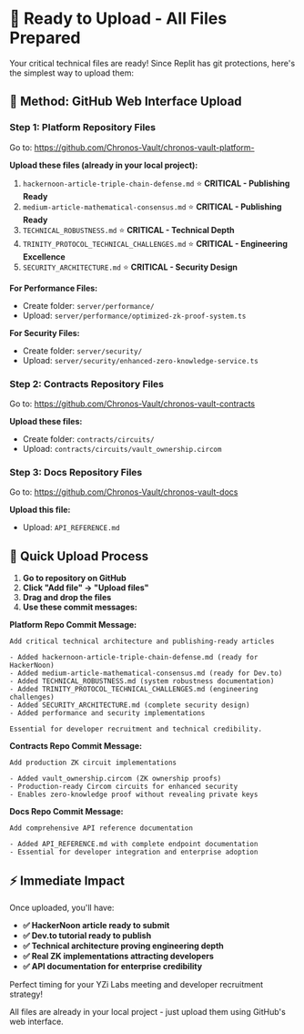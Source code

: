 # 🚀 Ready to Upload - All Files Prepared

Your critical technical files are ready! Since Replit has git protections, here's the simplest way to upload them:

## 📁 Method: GitHub Web Interface Upload

### Step 1: Platform Repository Files
Go to: https://github.com/Chronos-Vault/chronos-vault-platform-

**Upload these files (already in your local project):**
1. `hackernoon-article-triple-chain-defense.md` ⭐ **CRITICAL - Publishing Ready**
2. `medium-article-mathematical-consensus.md` ⭐ **CRITICAL - Publishing Ready**  
3. `TECHNICAL_ROBUSTNESS.md` ⭐ **CRITICAL - Technical Depth**
4. `TRINITY_PROTOCOL_TECHNICAL_CHALLENGES.md` ⭐ **CRITICAL - Engineering Excellence**
5. `SECURITY_ARCHITECTURE.md` ⭐ **CRITICAL - Security Design**

**For Performance Files:**
- Create folder: `server/performance/`
- Upload: `server/performance/optimized-zk-proof-system.ts`

**For Security Files:**  
- Create folder: `server/security/`
- Upload: `server/security/enhanced-zero-knowledge-service.ts`

### Step 2: Contracts Repository Files
Go to: https://github.com/Chronos-Vault/chronos-vault-contracts

**Upload these files:**
- Create folder: `contracts/circuits/`
- Upload: `contracts/circuits/vault_ownership.circom`

### Step 3: Docs Repository Files  
Go to: https://github.com/Chronos-Vault/chronos-vault-docs

**Upload this file:**
- Upload: `API_REFERENCE.md`

## 🎯 Quick Upload Process

1. **Go to repository on GitHub**
2. **Click "Add file" → "Upload files"**
3. **Drag and drop the files**
4. **Use these commit messages:**

**Platform Repo Commit Message:**
```
Add critical technical architecture and publishing-ready articles

- Added hackernoon-article-triple-chain-defense.md (ready for HackerNoon)
- Added medium-article-mathematical-consensus.md (ready for Dev.to)
- Added TECHNICAL_ROBUSTNESS.md (system robustness documentation)
- Added TRINITY_PROTOCOL_TECHNICAL_CHALLENGES.md (engineering challenges)
- Added SECURITY_ARCHITECTURE.md (complete security design)
- Added performance and security implementations

Essential for developer recruitment and technical credibility.
```

**Contracts Repo Commit Message:**
```
Add production ZK circuit implementations

- Added vault_ownership.circom (ZK ownership proofs)
- Production-ready Circom circuits for enhanced security
- Enables zero-knowledge proof without revealing private keys
```

**Docs Repo Commit Message:**
```
Add comprehensive API reference documentation

- Added API_REFERENCE.md with complete endpoint documentation
- Essential for developer integration and enterprise adoption
```

## ⚡ Immediate Impact

Once uploaded, you'll have:
- **✅ HackerNoon article ready to submit**
- **✅ Dev.to tutorial ready to publish** 
- **✅ Technical architecture proving engineering depth**
- **✅ Real ZK implementations attracting developers**
- **✅ API documentation for enterprise credibility**

Perfect timing for your YZi Labs meeting and developer recruitment strategy!

All files are already in your local project - just upload them using GitHub's web interface.
